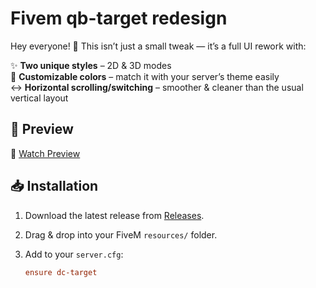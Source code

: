 # Fivem qb-target redesign

Hey everyone! 👋
This isn’t just a small tweak — it’s a full UI rework with:

✨ **Two unique styles** – 2D & 3D modes  
🎨 **Customizable colors** – match it with your server’s theme easily  
↔️ **Horizontal scrolling/switching** – smoother & cleaner than the usual vertical layout  

## 📸 Preview
🎥 [Watch Preview](https://r2.fivemanage.com/PEM73NUb284o5Jtrfftbn/Untitledvideo-MadewithClipchampedited.mp4)
## 📥 Installation
1. Download the latest release from [Releases](./releases).  
2. Drag & drop into your FiveM `resources/` folder.  
3. Add to your `server.cfg`:

   ```cfg
   ensure dc-target
